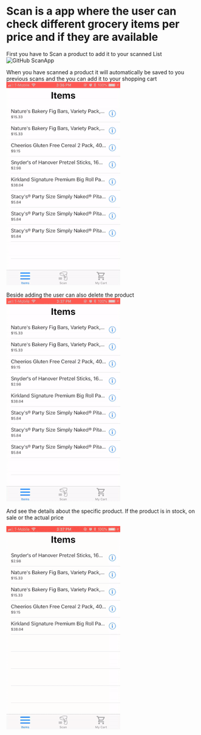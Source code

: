 # Scan is a app where the user can check different grocery items per price and if they are available
First you have to Scan a product to add it to your scanned List
![GitHub ScanApp](/Video/scanItem.gif)

When you have scanned a product it will automatically be saved to you previous scans and the you can add it to your shopping cart
![GitHub ScanApp](/Video/addToCart.gif)

Beside adding the user can also delete the product 
![GitHub ScanApp](/Video/deleteItem.gif)

And see the details about the specific product. If the product is in stock, on sale or the actual price

![GitHub ScanApp](/Video/infoAboutItem.gif)
